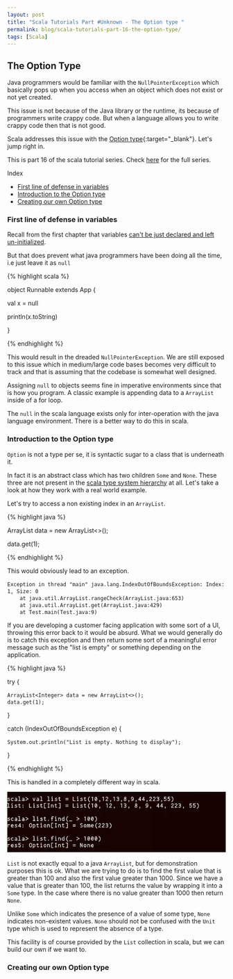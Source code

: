 ```yaml
---
layout: post
title: "Scala Tutorials Part #Unknown - The Option type "
permalink: blog/scala-tutorials-part-16-the-option-type/
tags: [Scala]
---
```


The Option Type
---------------

Java programmers would be familiar with the `NullPointerException` which basically pops up when you access when an object 
which does not exist or not yet created.

This issue is not because of the Java library or the runtime, its because of programmers write crappy code. But when a language allows 
you to write crappy code then that is not good.

Scala addresses this issue with the [Option type](http://www.scala-lang.org/api/current/scala/Option.html){:target="_blank"}. Let's jump right in.

This is part 16 of the scala tutorial series. Check [here](/tags/#Scala) for the full series.

<i class="fa fa-list-ul fa-lg space-right"></i> Index

- [First line of defense in variables](#FirstLineDefense)
- [Introduction to the Option type](#Option)
- [Creating our own Option type](#CustomOption)

<h3><b><a name = "FirstLineDefense" class="inter-header">First line of defense in variables</a></b></h3>

Recall from the first chapter that variables [can't be just declared and left un-initialized](/blog/scala-tutorials-part-1-getting-started/#Initialize).

But that does prevent what java programmers have been doing all the time, i.e just leave it as `null`

{% highlight scala %}

object Runnable extends App {


  val x  = null

  println(x.toString)


}

{% endhighlight %}

This would result in the dreaded `NullPointerException`. We are still exposed to this issue which in medium/large code bases becomes very difficult to track and that is
assuming that the codebase is somewhat well designed.

Assigning `null` to objects seems fine in imperative environments since that is how you program. 
A classic example is appending data to a `ArrayList` inside of a for loop.

The `null` in the scala language exists only for inter-operation with the java language environment. There is a better way to do this in scala.

<h3><b><a name = "Option" class="inter-header">Introduction to the Option type</a></b></h3>

`Option` is not a type per se, it is syntactic sugar to a class that is underneath it.

In fact it is an abstract class which has two children `Some` and `None`. These three are not present in the 
[scala type system hierarchy](/blog/scala-tutorials-part-2-type-inference-in-scala/#ScalaTypes) at all. Let's take a look at how they work
with a real world example.

Let's try to access a non existing index in an `ArrayList`.

{% highlight java %}

 ArrayList<Integer> data = new ArrayList<>();

 data.get(1);

{% endhighlight %}

This would obviously lead to an exception.


    Exception in thread "main" java.lang.IndexOutOfBoundsException: Index: 1, Size: 0
        at java.util.ArrayList.rangeCheck(ArrayList.java:653)
        at java.util.ArrayList.get(ArrayList.java:429)
        at Test.main(Test.java:9)

If you are developing a customer facing application with some sort of a UI, throwing this error back to it would be absurd. What we would generally
do is to catch this exception and then return some sort of a meaningful error message such as the "list is empty" or something depending on the
application.

{% highlight java %}

try {

    ArrayList<Integer> data = new ArrayList<>();
    data.get(1);

}

catch (IndexOutOfBoundsException e) {

    System.out.println("List is empty. Nothing to display");

}

{% endhighlight %}

This is handled in a completely different way in scala.

![Option in scala](/images/option_example.png)

`List` is not exactly equal to a java `ArrayList`, but for demonstration purposes this is ok. What we are trying to do is to find the first value
that is greater than 100 and also the first value greater than 1000. Since we have a value that is greater than 100, the list returns the value
by wrapping it into a `Some` type. In the case where there is no value greater than 1000 then return `None`.

Unlike `Some` which indicates the presence of a value of some type, `None` indicates non-existent values. `None` should not be confused with
the `Unit` type which is used to represent the absence of a type.

This facility is of course provided by the `List` collection in scala, but we can build our own if we want to.

<h3><b><a name = "CustomOption" class="inter-header">Creating our own Option type</a></b></h3>

